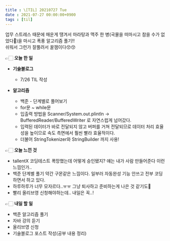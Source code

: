 ```yaml
---
title : \[TIL] 20210727 Tue
date : 2021-07-27 00:00:00+0900
tags : [til]
---
```


업무 스트레스 때문에 매운게 땡겨서 마라탕과 맥주 한 병(국물을 떠마시고 참을 수가 없었다🤤)을 마시고 폭풍 알고리즘 풀기!!   
쉬워서 그런가 잘풀려서 꿀잼이다😚😚


👉🏻 **오늘 한 일**
* **기술블로그**
    - 7/26 TIL 작성

* **알고리즘**
    - 백준 - 단계별로 풀어보기
    - for문 ~ while문
    - 입출력 방법을 Scanner/System.out.plintln -> BufferedReader/BufferedWriter 로 자연스럽게 넘어갔다.
    - 입력된 데이터가 바로 전달되지 않고 버퍼를 거쳐 전달되므로 데이터 처리 효율성을 높이므로 속도 측면에서 훨씬 빨라 효율적이다.
    - 더불어 StringTokenizer와 StringBuilder 까지 사용!

 👉🏻 **오늘 느낀 것**
- tallentX 코딩테스트 폭망했는데 어떻게 승인됐지? 얘는 내가 사람 만들어준다 이런 느낌인가..
- 백준 단계별 풀기 약간 구몬같은 느낌이다. 일부러 자동완성 기능 안쓰고 전부 코딩하면서 하고 있다.
- 하루하루가 너무 모자르다..ㅠㅠ 그냥 퇴사하고 준비하는게 나은 것 같기도🥲
- 빨리 올리브영 신청해야하는데.. 내일은 꼭..!

👉🏻 **내일 할 일**
- 백준 알고리즘 풀기
- 자바 강의 듣기
- 올리브영 신청
- 기술블로그 포스트 작성(공부 내용 정리)
